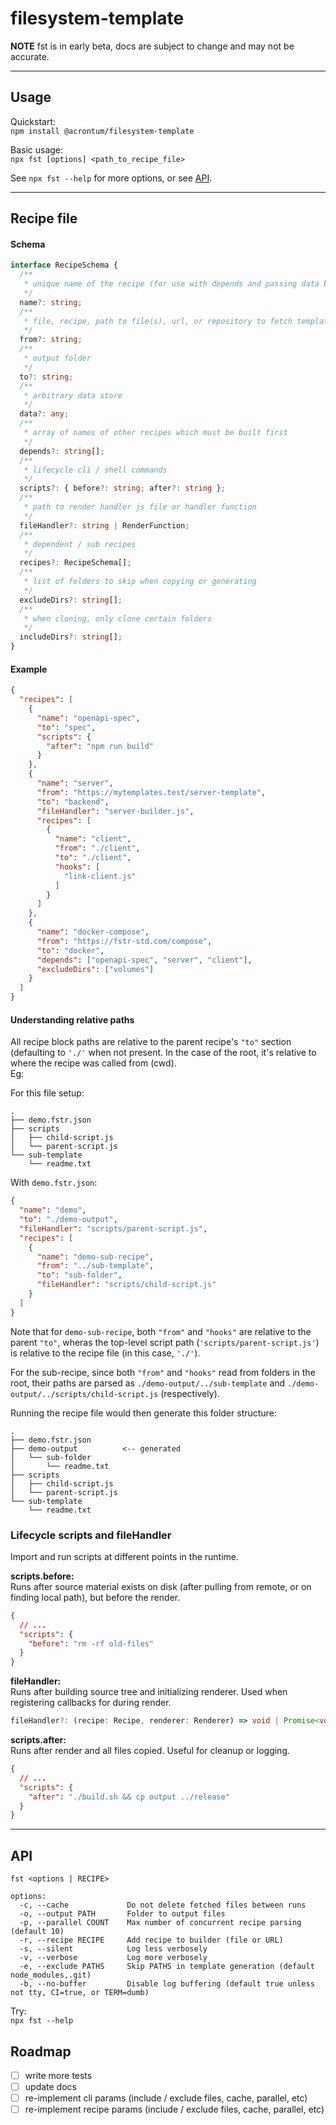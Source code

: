 # filesystem-template

**NOTE** fst is in early beta, docs are subject to change and may not be accurate.

---

## Usage

Quickstart:  
`npm install @acrontum/filesystem-template`  

Basic usage:  
`npx fst [options] <path_to_recipe_file>`

See `npx fst --help` for more options, or see [API](#api).  

---

## Recipe file

#### Schema


```typescript
interface RecipeSchema {
  /**
   * unique name of the recipe (for use with depends and passing data between files)
   */
  name?: string;
  /**
   * file, recipe, path to file(s), url, or repository to fetch templates from
   */
  from?: string;
  /**
   * output folder
   */
  to?: string;
  /**
   * arbitrary data store
   */
  data?: any;
  /**
   * array of names of other recipes which must be built first
   */
  depends?: string[];
  /**
   * lifecycle cli / shell commands
   */
  scripts?: { before?: string; after?: string };
  /**
   * path to render handler js file or handler function
   */
  fileHandler?: string | RenderFunction;
  /**
   * dependent / sub recipes
   */
  recipes?: RecipeSchema[];
  /**
   * list of folders to skip when copying or generating
   */
  excludeDirs?: string[];
  /**
   * when cloning, only clone certain folders
   */
  includeDirs?: string[];
}
```

#### Example

```json
{
  "recipes": [
    {
      "name": "openapi-spec",
      "to": "spec",
      "scripts": {
        "after": "npm run build"
      }
    },
    {
      "name": "server",
      "from": "https://mytemplates.test/server-template",
      "to": "backend",
      "fileHandler": "server-builder.js",
      "recipes": [
        {
          "name": "client",
          "from": "./client",
          "to": "./client",
          "hooks": [
            "link-client.js"
          ]
        }
      ]
    },
    {
      "name": "docker-compose",
      "from": "https://fstr-std.com/compose",
      "to": "docker",
      "depends": ["openapi-spec", "server", "client"],
      "excludeDirs": ["volumes"]
    }
  ]
}
```


#### Understanding relative paths

All recipe block paths are relative to the parent recipe's `"to"` section (defaulting to `'./'` when not present. In the case of the root, it's relative to where the recipe was called from (cwd).  
Eg:  

For this file setup:
```
.
├── demo.fstr.json
├── scripts
│   ├── child-script.js
│   └── parent-script.js
└── sub-template
    └── readme.txt

```

With `demo.fstr.json`:  
```json
{
  "name": "demo",
  "to": "./demo-output",
  "fileHandler": "scripts/parent-script.js",
  "recipes": [
    {
      "name": "demo-sub-recipe",
      "from": "../sub-template",
      "to": "sub-folder",
      "fileHandler": "scripts/child-script.js"
    }
  ]
}
```

Note that for `demo-sub-recipe`, both `"from"` and `"hooks"` are relative to the parent `"to"`, wheras the top-level script path (`'scripts/parent-script.js'`) is relative to the recipe file (in this case, `'./'`).  

For the sub-recipe, since both `"from"` and `"hooks"` read from folders in the root, their paths are parsed as `./demo-output/../sub-template` and `./demo-output/../scripts/child-script.js` (respectively).  

Running the recipe file would then generate this folder structure:  
```
.
├── demo.fstr.json
├── demo-output          <-- generated
│   └── sub-folder
│       └── readme.txt
├── scripts
│   ├── child-script.js
│   └── parent-script.js
└── sub-template
    └── readme.txt
```


### Lifecycle scripts and fileHandler

Import and run scripts at different points in the runtime.  

<b>scripts.before:</b>  
Runs after source material exists on disk (after pulling from remote, or on finding local path), but before the render.  
```json
{
  // ...
  "scripts": {
    "before": "rm -rf old-files"
  }
}
```

<b>fileHandler:</b>  
Runs after building source tree and initializing renderer. Used when registering callbacks for during render.  
```typescript
fileHandler?: (recipe: Recipe, renderer: Renderer) => void | Promise<void>;
```

<b>scripts.after:</b>  
Runs after render and all files copied. Useful for cleanup or logging.  
```json
{
  // ...
  "scripts": {
    "after": "./build.sh && cp output ../release"
  }
}
```

---

## API

```
fst <options | RECIPE>

options:
  -c, --cache             Do not delete fetched files between runs
  -o, --output PATH       Folder to output files
  -p, --parallel COUNT    Max number of concurrent recipe parsing (default 10)
  -r, --recipe RECIPE     Add recipe to builder (file or URL)
  -s, --silent            Log less verbosely
  -v, --verbose           Log more verbosely
  -e, --exclude PATHS     Skip PATHS in template generation (default node_modules,.git)
  -b, --no-buffer         Disable log buffering (default true unless not tty, CI=true, or TERM=dumb)
```

Try:  
`npx fst --help`


## Roadmap

-[ ] write more tests  
-[ ] update docs  
-[ ] re-implement cli params (include / exclude files, cache, parallel, etc)  
-[ ] re-implement recipe params (include / exclude files, cache, parallel, etc)  

